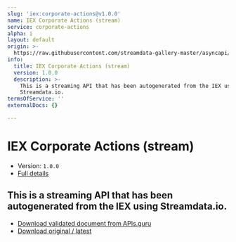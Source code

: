 ```yaml
---
slug: 'iex:corporate-actions@v1.0.0'
name: IEX Corporate Actions (stream)
service: corporate-actions
alpha: i
layout: default
origin: >-
  https://raw.githubusercontent.com/streamdata-gallery-master/asyncapi/master/_listings/iex/iex-corporate-actions-stream-async.md
info:
  title: IEX Corporate Actions (stream)
  version: 1.0.0
  description: >-
    This is a streaming API that has been autogenerated from the IEX using
    Streamdata.io.
termsOfService: ''
externalDocs: {}

---
```

# IEX Corporate Actions (stream)

* Version: `1.0.0`
* [Full details](../html/iex:corporate-actions@v1.0.0.html)



## This is a streaming API that has been autogenerated from the IEX using Streamdata.io.



* [Download validated document from APIs.guru](https://raw.githubusercontent.com/APIs-guru/asyncapi-directory/master/docs/APIs/iex%3Acorporate-actions%40v1.0.0.yaml)
* [Download original / latest](https://raw.githubusercontent.com/streamdata-gallery-master/asyncapi/master/_listings/iex/iex-corporate-actions-stream-async.md)

<script type="application/ld+json">
{
  "@context": "http://schema.org/",
  "@type": "WebAPI",
  "description": "This is a streaming API that has been autogenerated from the IEX using Streamdata.io.",
  "documentation": "",

  "name": "IEX Corporate Actions (stream)"
}
</script>
